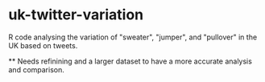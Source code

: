 # uk-twitter-variation
R code analysing the variation of "sweater", "jumper", and "pullover" in the UK based on tweets. 

** Needs refinining and a larger dataset to have a more accurate analysis and comparison. 
